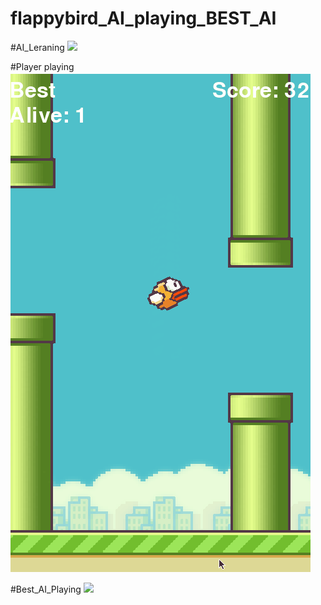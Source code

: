 # flappybird_AI_playing_BEST_AI

#AI_Leraning
![](fbird_ai.gif)

#Player playing
![](fbird_ai_player.gif)

#Best_AI_Playing
![](fbird_ai_best.gif)
